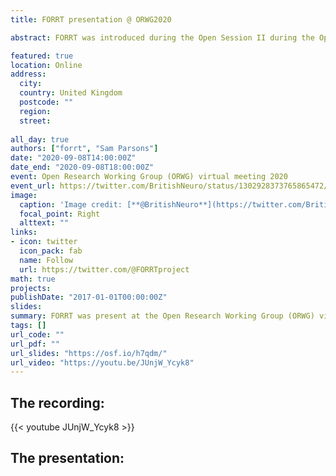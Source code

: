 ```yaml
---
title: FORRT presentation @ ORWG2020 

abstract: FORRT was introduced during the Open Session II during the Open Research Working Group (ORWG) virtual meeting 2020.

featured: true
location: Online
address:
  city: 
  country: United Kingdom
  postcode: ""
  region: 
  street: 
  
all_day: true
authors: ["forrt", "Sam Parsons"]
date: "2020-09-08T14:00:00Z"
date_end: "2020-09-08T18:00:00Z"
event: Open Research Working Group (ORWG) virtual meeting 2020
event_url: https://twitter.com/BritishNeuro/status/1302928373765865472/photo/1
image:
  caption: 'Image credit: [**@BritishNeuro**](https://twitter.com/BritishNeuro/status/1302928373765865472/photo/1)'
  focal_point: Right
  alttext: ""
links:
- icon: twitter
  icon_pack: fab
  name: Follow
  url: https://twitter.com/@FORRTproject
math: true
projects:
publishDate: "2017-01-01T00:00:00Z"
slides: 
summary: FORRT was present at the Open Research Working Group (ORWG) virtual meeting.
tags: []
url_code: ""
url_pdf: ""
url_slides: "https://osf.io/h7qdm/"
url_video: "https://youtu.be/JUnjW_Ycyk8"
---
```

## The recording: 

{{< youtube JUnjW_Ycyk8 >}}

## The presentation:

<style>.embed-responsive{position:relative;height:100%;}.embed-responsive iframe{position:absolute;height:100%;}</style><script>window.jQuery || document.write('<script src="//code.jquery.com/jquery-1.11.2.min.js">\x3C/script>') </script><link href="https://mfr.de-1.osf.io/static/css/mfr.css" media="all" rel="stylesheet"><div id="mfrIframe" class="mfr mfr-file"></div><script src="https://mfr.de-1.osf.io/static/js/mfr.js"></script> <script>var mfrRender = new mfr.Render("mfrIframe", "https://mfr.de-1.osf.io/render?url=https://osf.io/h7qdm/?direct%26mode=render%26action=download%26mode=render");</script>